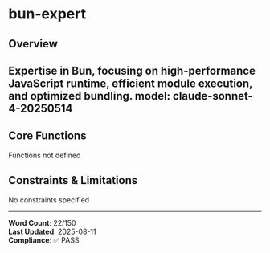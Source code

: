 # bun-expert

## Overview

Expertise in Bun, focusing on high-performance JavaScript runtime, efficient module execution, and optimized bundling.
model: claude-sonnet-4-20250514
---

## Core Functions

Functions not defined

## Constraints & Limitations

No constraints specified



---
**Word Count**: 22/150  
**Last Updated**: 2025-08-11  
**Compliance**: ✅ PASS